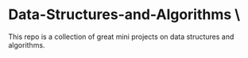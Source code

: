 # Data-Structures-and-Algorithms \
This repo is a collection of great mini projects on data structures and algorithms.